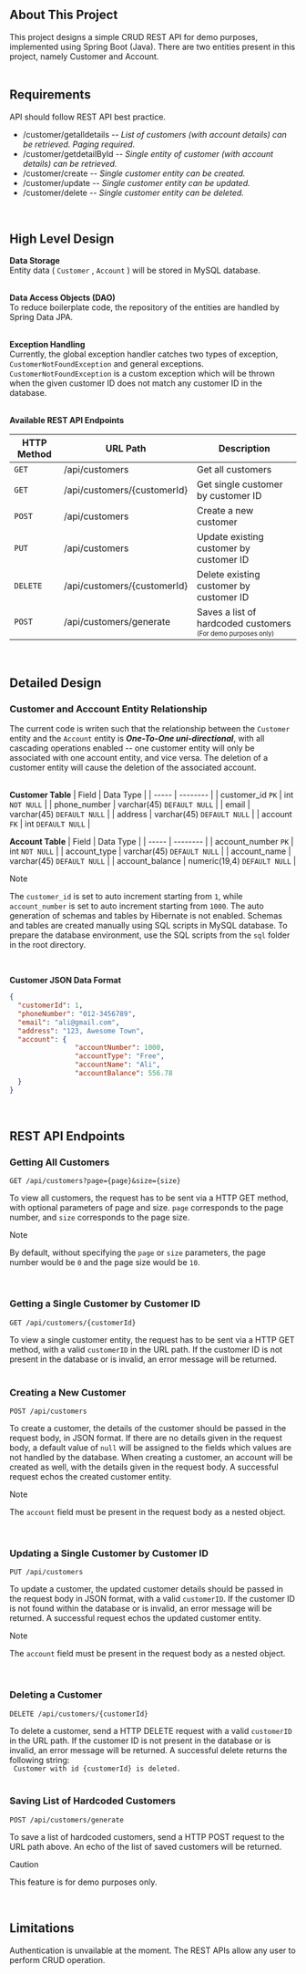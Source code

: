 ## About This Project
This project designs a simple CRUD REST API for demo purposes, implemented using Spring Boot (Java). There are two entities present in this project, namely Customer and Account.  
<br/>

## Requirements  
API should follow REST API best practice.
* /customer/getalldetails   -- _List of customers (with account details) can be retrieved. Paging required._  
* /customer/getdetailById   -- _Single entity of customer (with account details) can be retrieved._  
* /customer/create          -- _Single customer entity can be created._  
* /customer/update          -- _Single customer entity can be updated._  
* /customer/delete          -- _Single customer entity can be deleted._  
<br/>

## High Level Design
**Data Storage**  
Entity data ( ```Customer``` , ```Account``` ) will be stored in MySQL database.  
<br/>

**Data Access Objects (DAO)**  
To reduce boilerplate code, the repository of the entities are handled by Spring Data JPA.  
<br/>

**Exception Handling**  
Currently, the global exception handler catches two types of exception, ```CustomerNotFoundException``` and general exceptions. ```CustomerNotFoundException``` is a custom exception which will be thrown when the given customer ID does not match any customer ID in the database.  
<br/>


**Available REST API Endpoints**  

| HTTP Method  | URL Path | Description |
| ------------ | -------- | ----------- |
| ```GET```  | /api/customers  | Get all customers |
| ```GET```  | /api/customers/{customerId}  | Get single customer by customer ID |
| ```POST```  | /api/customers  | Create a new customer |
| ```PUT```  | /api/customers  | Update existing customer by customer ID |
| ```DELETE```  | /api/customers/{customerId}  | Delete existing customer by customer ID |
| ```POST``` | /api/customers/generate | Saves a list of hardcoded customers <sub><sup>(For demo purposes only)</sup></sub> |
<br/>

## Detailed Design  
### Customer and Acccount Entity Relationship  
The current code is writen such that the relationship between the ```Customer``` entity and the ```Account``` entity is ***One-To-One uni-directional***, with all cascading operations enabled -- one customer entity will only be associated with one account entity, and vice versa. The deletion of a customer entity will cause the deletion of the associated account.  
<br/>  

**Customer Table**
| Field | Data Type |
| ----- | -------- |
| customer_id ```PK``` | int ```NOT NULL``` |
| phone_number | varchar(45) ```DEFAULT NULL``` |
| email | varchar(45) ```DEFAULT NULL``` |
| address | varchar(45) ```DEFAULT NULL``` |
| account ```FK``` | int ```DEFAULT NULL``` |
<br/>
  
**Account Table**
| Field | Data Type |
| ----- | -------- |
| account_number ```PK``` | int ```NOT NULL``` |
| account_type | varchar(45) ```DEFAULT NULL``` |
| account_name | varchar(45) ```DEFAULT NULL``` |
| account_balance | numeric(19,4) ```DEFAULT NULL``` |
>[!Note]
>The ```customer_id``` is set to auto increment starting from ```1```, while ```account_number``` is set to auto increment starting from ```1000```. The auto generation of schemas and tables by Hibernate is not enabled. Schemas and tables are created manually using SQL scripts in MySQL database. To prepare the database environment, use the SQL scripts from the ```sql``` folder in the root directory.  
<br/>  

**Customer JSON Data Format**
```json
{
  "customerId": 1,
  "phoneNumber": "012-3456789",
  "email": "ali@gmail.com",
  "address": "123, Awesome Town",
  "account": {
                "accountNumber": 1000,
                "accountType": "Free",
                "accountName": "Ali",
                "accountBalance": 556.78
  }
}
```  
<br/>

## REST API Endpoints

### Getting All Customers
```http
GET /api/customers?page={page}&size={size}
```  
To view all customers, the request has to be sent via a HTTP GET method, with optional parameters of page and size. ```page``` corresponds to the page number, and ```size``` corresponds to the page size.   
>[!Note]
>By default, without specifying the ```page``` or ```size``` parameters, the page number would be ```0``` and the page size would be ```10```.  
<br/>

### Getting a Single Customer by Customer ID
```http
GET /api/customers/{customerId}
```
To view a single customer entity, the request has to be sent via a HTTP GET method, with a valid ```customerID``` in the URL path. If the customer ID is not present in the database or is invalid, an error message will be returned.  
<br/>

### Creating a New Customer
```http
POST /api/customers
```
To create a customer, the details of the customer should be passed in the request body, in JSON format. If there are no details given in the request body, a default value of ```null``` will be assigned to the fields which values are not handled by the database. When creating a customer, an account will be created as well, with the details given in the request body. A successful request echos the created customer entity.  
>[!Note]
>The ```account``` field must be present in the request body as a nested object.
<br/>

### Updating a Single Customer by Customer ID
```http
PUT /api/customers
```
To update a customer, the updated customer details should be passed in the request body in JSON format, with a valid ```customerID```. If the customer ID is not found within the database or is invalid, an error message will be returned. A successful request echos the updated customer entity.  
>[!Note]
>The ```account``` field must be present in the request body as a nested object.  
<br/>

### Deleting a Customer  
```http
DELETE /api/customers/{customerId}
```
To delete a customer, send a HTTP DELETE request with a valid ```customerID``` in the URL path. If the customer ID is not present in the database or is invalid, an error message will be returned. A successful delete returns the following string:  
``` Customer with id {customerId} is deleted.```  
<br/>

### Saving List of Hardcoded Customers  
```http
POST /api/customers/generate
```
To save a list of hardcoded customers, send a HTTP POST request to the URL path above. An echo of the list of saved customers will be returned.  
>[!Caution]
>This feature is for demo purposes only.  
<br/>

## Limitations
Authentication is unvailable at the moment. The REST APIs allow any user to perform CRUD operation.
